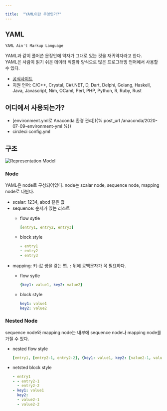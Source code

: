 ```yaml
---

title:  "YAML이란 무엇인가?"
---
```


## YAML
```
YAML Ain't Markup Language
```
YAML과 같이 풀어쓴 문장안에 약자가 그대로 있는 것을 재귀약자라고 한다.  
YAML은 사람이 읽기 쉬운 데이터 직렬화 양식으로 많은 프로그래밍 언어에서 사용할 수 있다.  

- [공식사이트](https://yaml.org/)
- 지원 언어: C/C++, Crystal, C#/.NET, D, Dart, Delphi, Golang, Haskell, Java, Javascript, Nim, OCaml, Perl, PHP, Python, R, Ruby, Rust

## 어디에서 사용되는가?
- [environment.yml로 Anaconda 환경 관리]({% post_url /anaconda/2020-07-09-environment-yml %})
- circleci config.yml

## 구조
![Representation Model](https://yaml.org/spec/1.2/represent2.png)

### Node
YAML은 node로 구성되어있다. node는 scalar node, sequence node, mapping node로 나뉜다.
- scalar: 1234, abcd 같은 값
- sequence: 순서가 있는 리스트
  - flow sytle

	```yml
	[entry1, entry2, entry3]
	```
  - block style

	```yml
	- entry1
	- entry2
	- entry3
	```
- mapping: 키-값 쌍을 갖는 맵. `:` 뒤에 공백문자가 꼭 필요하다.
  - flow sytle

	```yml
	{key1: value1, key2: value2}
	```
  - block style

	```yml
	key1: value1
	key2: value2
	```

### Nested Node
sequence node와 mapping node는 내부에 sequence node나 mapping node를 가질 수 있다.
- nested flow style

  ```yml
  [entry1, [entry2-1, entry2-2], {key1: value1, key2: [value2-1, value2-2]}]
  ```
- netsted block style

  ```yml
  - entry1
  - - entry2-1
    - entry2-2
  - key1: value1
    key2:
    - value2-1
    - value2-2
  ```
